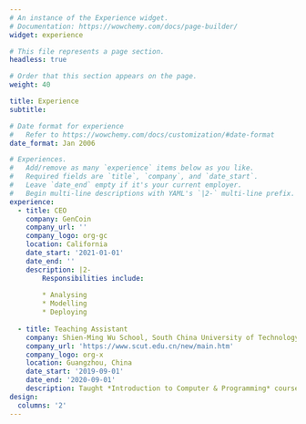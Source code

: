 ```yaml
---
# An instance of the Experience widget.
# Documentation: https://wowchemy.com/docs/page-builder/
widget: experience

# This file represents a page section.
headless: true

# Order that this section appears on the page.
weight: 40

title: Experience
subtitle:

# Date format for experience
#   Refer to https://wowchemy.com/docs/customization/#date-format
date_format: Jan 2006

# Experiences.
#   Add/remove as many `experience` items below as you like.
#   Required fields are `title`, `company`, and `date_start`.
#   Leave `date_end` empty if it's your current employer.
#   Begin multi-line descriptions with YAML's `|2-` multi-line prefix.
experience:
  - title: CEO
    company: GenCoin
    company_url: ''
    company_logo: org-gc
    location: California
    date_start: '2021-01-01'
    date_end: ''
    description: |2-
        Responsibilities include:
        
        * Analysing
        * Modelling
        * Deploying
        
  - title: Teaching Assistant
    company: Shien-Ming Wu School, South China University of Technology (SCUT)
    company_url: 'https://www.scut.edu.cn/new/main.htm'
    company_logo: org-x
    location: Guangzhou, China
    date_start: '2019-09-01'
    date_end: '2020-09-01'
    description: Taught *Introduction to Computer & Programming* course.
design:
  columns: '2'
---
```

